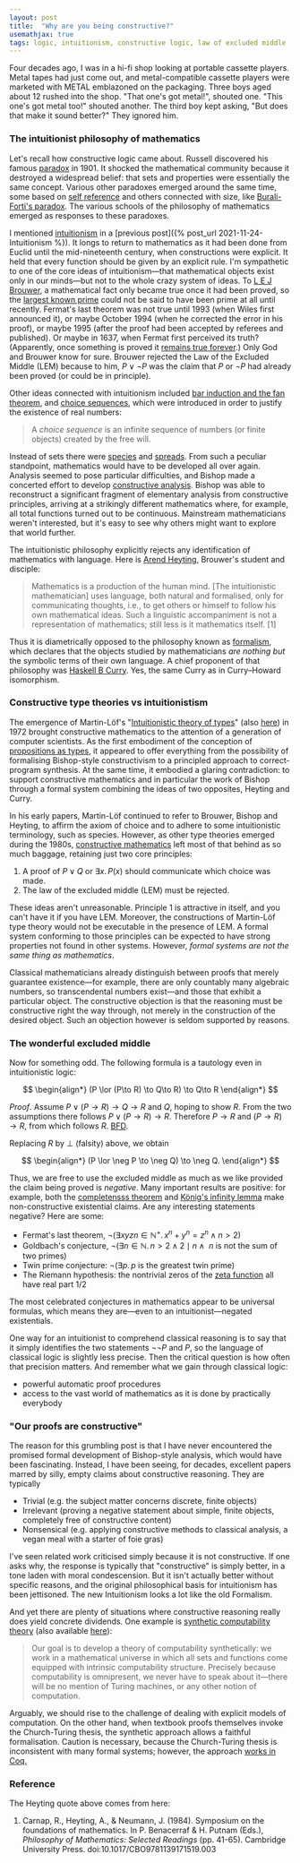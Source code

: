 ```yaml
---
layout: post
title:  "Why are you being constructive?"
usemathjax: true 
tags: logic, intuitionism, constructive logic, law of excluded middle
---
```


Four decades ago, I was in a hi-fi shop looking at portable cassette players. Metal tapes had just come out, and metal-compatible cassette players were marketed with METAL emblazoned on the packaging. Three boys aged about 12 rushed into the shop. "That one's got metal!", shouted one. "This one's got metal too!" shouted another. The third boy kept asking, "But does that make it sound better?" They ignored him.

### The intuitionist philosophy of mathematics

Let's recall how constructive logic came about. Russell discovered his famous [paradox](https://plato.stanford.edu/entries/russell-paradox/) in 1901. It shocked the mathematical community because it destroyed a widespread belief: that sets and properties were essentially the same concept. Various other paradoxes emerged around the same time, some based on [self reference](https://www.dpmms.cam.ac.uk/~wtg10/richardsparadox.html) and others connected with size, like [Burali-Forti's paradox](https://www.oxfordreference.com/view/10.1093/oi/authority.20110803095535765).
The various schools of the philosophy of mathematics emerged as responses to these paradoxes. 

I mentioned [intuitionism](https://plato.stanford.edu/entries/intuitionism/) in a [previous post]({% post_url 2021-11-24-Intuitionism %}).
It longs to return to mathematics as it had been done from Euclid until the mid-nineteenth century, when constructions were explicit. It held that every function should be given by an explicit rule.
I'm sympathetic to one of the core ideas of intuitionism—that mathematical objects exist only in our minds—but not to the whole crazy system of ideas.
To [L E J Brouwer](https://plato.stanford.edu/entries/brouwer/), a mathematical fact only became true once it had been proved, so the [largest known prime](https://en.wikipedia.org/wiki/Largest_known_prime_number) could not be said to have been prime at all until recently.
Fermat's last theorem was not true until 1993 (when Wiles first announced it), or maybe October 1994 (when he corrected the error in his proof), or maybe 1995 (after the proof had been accepted by referees and published). Or maybe in 1637, when Fermat first perceived its truth? (Apparently, once something is proved it [remains true forever]( click).) 
Only God and Brouwer know for sure.
Brouwer rejected the Law of the Excluded Middle (LEM) because to him, $P\lor \neg P$ was the claim that $P$ or $\neg P$ had already been proved (or could be in principle).

Other ideas connected with intuitionism included [bar induction and the fan theorem](https://plato.stanford.edu/entries/intuitionism/#BarThe), and [choice sequences](https://plato.stanford.edu/entries/intuitionism/#TheCon), which were introduced in order to justify the existence of real numbers:

> A *choice sequence* is an infinite sequence of numbers (or finite objects) created by the free will. 

Instead of sets there were [species](https://encyclopediaofmath.org/wiki/Species) and [spreads](https://encyclopediaofmath.org/wiki/Spread_(in_intuitionistic_logic)).
From such a peculiar standpoint, mathematics would have to be developed all over again.
Analysis seemed to pose particular difficulties, and Bishop made a concerted effort to develop [constructive analysis](https://ncatlab.org/nlab/show/Bishop%27s+constructive+mathematics).
Bishop was able to reconstruct a significant fragment of elementary analysis from constructive principles, arriving at a strikingly different mathematics where, for example, all total functions turned out to be continuous.
Mainstream mathematicians weren't interested, but it's easy to see why others might want to explore that world further.

The intuitionistic philosophy explicitly rejects any identification of mathematics with language.
Here is [Arend Heyting](https://en.wikipedia.org/wiki/Arend_Heyting), Brouwer's student and disciple:

> Mathematics is a production of the human mind. [The intuitionistic mathematician] uses language, both natural and formalised, only for communicating thoughts, i.e., to get others or himself to follow his own mathematical ideas. Such a linguistic accompaniment is not a representation of mathematics; still less is it mathematics itself. [1]

Thus it is diametrically opposed to the philosophy known as [formalism](https://plato.stanford.edu/entries/formalism-mathematics/), which declares that the objects studied by mathematicians *are nothing but* the symbolic terms of their own language. A chief proponent of that philosophy was [Haskell B Curry](https://plato.stanford.edu/entries/formalism-mathematics/#TerForCur). Yes, the same Curry as in Curry–Howard isomorphism.


### Constructive type theories vs intuitionistism

The emergence of Martin-Löf's "[Intuitionistic theory of types](https://doi.org/10.1093/oso/9780198501275.003.0010)" (also [here](/papers/Martin-Löf-intuitionistic_theory_of_types)) in 1972 brought constructive mathematics to the attention of a generation of computer scientists.
As the first embodiment of the conception of [propositions as types](https://plato.stanford.edu/entries/type-theory-intuitionistic/#PropType), it appeared to offer everything from the possibility of formalising Bishop-style constructivism to a principled approach to correct-program synthesis.
At the same time, it embodied a glaring contradiction: to support constructive mathematics and in particular the work of Bishop through a formal system combining the ideas of two opposites, Heyting and Curry. 

In his early papers, Martin-Löf continued to refer to Brouwer, Bishop and Heyting,  to affirm the axiom of choice and to adhere to some intuitionistic terminology, such as species. However, as other type theories emerged during the 1980s, [constructive mathematics](https://plato.stanford.edu/entries/mathematics-constructive/) left most of that behind as so much baggage, retaining just two core principles:

1. A proof of $P\lor Q$ or $\exists x.\,P(x)$ should communicate which choice was made.
2. The law of the excluded middle (LEM) must be rejected.

These ideas aren't unreasonable. 
Principle 1 is attractive in itself, and you can't have it if you have LEM. 
Moreover, the constructions of Martin-Löf type theory would not be executable in the presence of LEM. 
A formal system conforming to those principles can be expected to have strong properties not found in other systems. However, *formal systems are not the same thing as mathematics*.

Classical mathematicians already distinguish between proofs that merely guarantee existence—for example, there are only countably many algebraic numbers, so transcendental numbers exist—and those that exhibit a particular object. The constructive objection is that the reasoning must be constructive right the way through, not merely in the construction of the desired object. Such an objection however is seldom supported by reasons.

### The wonderful excluded middle

Now for something odd. The following formula is a tautology even in intuitionistic logic:

$$ 
\begin{align*}
 (P \lor (P\to R) \to Q\to R) \to Q\to R 
\end{align*}
$$

*Proof*. Assume $P \lor (P\to R) \to Q\to R$ and $Q$, hoping to show $R$.
From the two assumptions there follows $P \lor (P\to R) \to R$. Therefore $P\to R$ and $(P\to R) \to R$, from which follows $R$. [BFD](https://www.urbandictionary.com/define.php?term=BFD).

Replacing $R$ by $\bot$ (falsity) above, we obtain

$$ 
\begin{align*}
 (P \lor \neg P \to \neg Q) \to \neg Q.
\end{align*}
$$

Thus, we are free to use the excluded middle as much as we like provided the claim being proved is *negative*. 
Many important results are positive: for example, both the [completensss theorem](https://plato.stanford.edu/entries/goedel/#ComThe)
and [König's infinity lemma](https://en.wikipedia.org/wiki/Kőnig%27s_lemma)
make non-constructive existential claims.
Are any interesting statements negative? Here are some:

* Fermat's last theorem, $\neg(\exists x y z n\in \mathbb{N^{+}}.\, x^n+y^n = z^n \land n>2)$
* Goldbach's conjecture, $\neg(\exists n\in \mathbb{N}.\, n>2 \land 2\mid n \land \text{ $n$ is not the sum of two primes})$
* Twin prime conjecture: $\neg(\exists p.\, \text{$p$ is the greatest twin prime})$
* The Riemann hypothesis: the nontrivial zeros of the [zeta function](https://en.wikipedia.org/wiki/Riemann_zeta_function) all have real part $1/2$

The most celebrated conjectures in mathematics appear to be universal formulas, which means they are—even to an intuitionist—negated existentials.

One way for an intuitionist to comprehend classical reasoning is to say that it simply identifies the two statements $\neg\neg P$ and $P$, so the language of classical logic is slightly less precise. Then the critical question is how often that precision matters.
And remember what we gain through classical logic:

* powerful automatic proof procedures
* access to the vast world of mathematics as it is done by practically everybody

### "Our proofs are constructive"

The reason for this grumbling post is that I have never encountered the promised formal development of Bishop-style analysis, which would have been fascinating.
Instead, I have been seeing, for decades, excellent papers marred by silly, empty claims about constructive reasoning. They are typically

* Trivial (e.g. the subject matter concerns discrete, finite objects)
* Irrelevant (proving a negative statement about simple, finite objects, completely free of constructive content)
* Nonsensical (e.g. applying constructive methods to classical analysis, a vegan meal with a starter of foie gras)

I've seen related work criticised simply because it is not constructive.
If one asks why, the response is typically that "constructive" is simply better,
in a tone laden with moral condescension. But it isn't actually better without specific reasons, and the original philosophical basis for intuitionism has been jettisoned. The new Intuitionism looks a lot like the old Formalism.

And yet there are plenty of situations where constructive reasoning really does yield concrete dividends.
One example is [synthetic computability theory](https://www.sciencedirect.com/science/article/pii/S1571066106001861) (also available [here](http://math.andrej.com/data/synthetic.pdf)):

> Our goal is to develop a theory of computability synthetically: we work in a mathematical universe in which all sets and functions come equipped with intrinsic computability structure. Precisely because computability is omnipresent, we never have to speak about it—there will be no mention of Turing machines, or any other notion of computation.

Arguably, we should rise to the challenge of dealing with explicit models of computation.
On the other hand, when textbook proofs themselves invoke the Church-Turing thesis, the synthetic approach allows a faithful formalisation.
Caution is necessary, because the Church-Turing thesis is inconsistent with many formal systems; however, the approach [works in Coq.](https://drops.dagstuhl.de/opus/volltexte/2021/13455/)

### Reference

The Heyting quote above comes from here:

1. Carnap, R., Heyting, A., & Neumann, J. (1984). Symposium on the foundations of mathematics. In P. Benacerraf & H. Putnam (Eds.), *Philosophy of Mathematics: Selected Readings* (pp. 41-65). Cambridge University Press. doi:10.1017/CBO9781139171519.003





